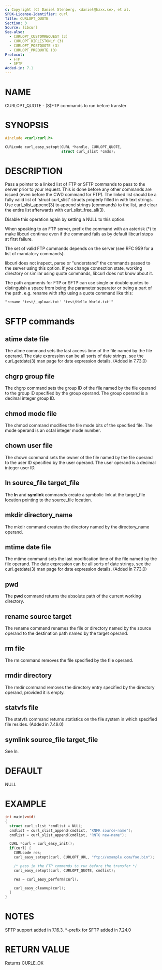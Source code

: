 ```yaml
---
c: Copyright (C) Daniel Stenberg, <daniel@haxx.se>, et al.
SPDX-License-Identifier: curl
Title: CURLOPT_QUOTE
Section: 3
Source: libcurl
See-also:
  - CURLOPT_CUSTOMREQUEST (3)
  - CURLOPT_DIRLISTONLY (3)
  - CURLOPT_POSTQUOTE (3)
  - CURLOPT_PREQUOTE (3)
Protocol:
  - FTP
  - SFTP
Added-in: 7.1
---
```


# NAME

CURLOPT_QUOTE - (S)FTP commands to run before transfer

# SYNOPSIS

~~~c
#include <curl/curl.h>

CURLcode curl_easy_setopt(CURL *handle, CURLOPT_QUOTE,
                          struct curl_slist *cmds);
~~~

# DESCRIPTION

Pass a pointer to a linked list of FTP or SFTP commands to pass to the server
prior to your request. This is done before any other commands are issued (even
before the CWD command for FTP). The linked list should be a fully valid list
of 'struct curl_slist' structs properly filled in with text strings. Use
curl_slist_append(3) to append strings (commands) to the list, and clear
the entire list afterwards with curl_slist_free_all(3).

Disable this operation again by setting a NULL to this option.

When speaking to an FTP server, prefix the command with an asterisk (*) to
make libcurl continue even if the command fails as by default libcurl stops at
first failure.

The set of valid FTP commands depends on the server (see RFC 959 for a list of
mandatory commands).

libcurl does not inspect, parse or "understand" the commands passed to the
server using this option. If you change connection state, working directory or
similar using quote commands, libcurl does not know about it.

The path arguments for FTP or SFTP can use single or double quotes to
distinguish a space from being the parameter separator or being a part of the
path. e.g. rename with sftp using a quote command like this:

    "rename 'test/_upload.txt' 'test/Hello World.txt'"

# SFTP commands

## atime date file

The atime command sets the last access time of the file named by the file
operand. The date expression can be all sorts of date strings, see the
curl_getdate(3) man page for date expression details. (Added in 7.73.0)

## chgrp group file

The chgrp command sets the group ID of the file named by the file operand to
the group ID specified by the group operand. The group operand is a decimal
integer group ID.

## chmod mode file

The chmod command modifies the file mode bits of the specified file. The
mode operand is an octal integer mode number.

## chown user file

The chown command sets the owner of the file named by the file operand to the
user ID specified by the user operand. The user operand is a decimal
integer user ID.

## ln source_file target_file

The **ln** and **symlink** commands create a symbolic link at the
target_file location pointing to the source_file location.

## mkdir directory_name

The mkdir command creates the directory named by the directory_name operand.

## mtime date file

The mtime command sets the last modification time of the file named by the
file operand. The date expression can be all sorts of date strings, see the
curl_getdate(3) man page for date expression details. (Added in 7.73.0)

## pwd

The **pwd** command returns the absolute path of the current working
directory.

## rename source target

The rename command renames the file or directory named by the source
operand to the destination path named by the target operand.

## rm file

The rm command removes the file specified by the file operand.

## rmdir directory

The rmdir command removes the directory entry specified by the directory
operand, provided it is empty.

## statvfs file

The statvfs command returns statistics on the file system in which specified
file resides. (Added in 7.49.0)

## symlink source_file target_file

See ln.

# DEFAULT

NULL

# EXAMPLE

~~~c
int main(void)
{
  struct curl_slist *cmdlist = NULL;
  cmdlist = curl_slist_append(cmdlist, "RNFR source-name");
  cmdlist = curl_slist_append(cmdlist, "RNTO new-name");

  CURL *curl = curl_easy_init();
  if(curl) {
    CURLcode res;
    curl_easy_setopt(curl, CURLOPT_URL, "ftp://example.com/foo.bin");

    /* pass in the FTP commands to run before the transfer */
    curl_easy_setopt(curl, CURLOPT_QUOTE, cmdlist);

    res = curl_easy_perform(curl);

    curl_easy_cleanup(curl);
  }
}
~~~

# NOTES

SFTP support added in 7.16.3. *-prefix for SFTP added in 7.24.0

# RETURN VALUE

Returns CURLE_OK
